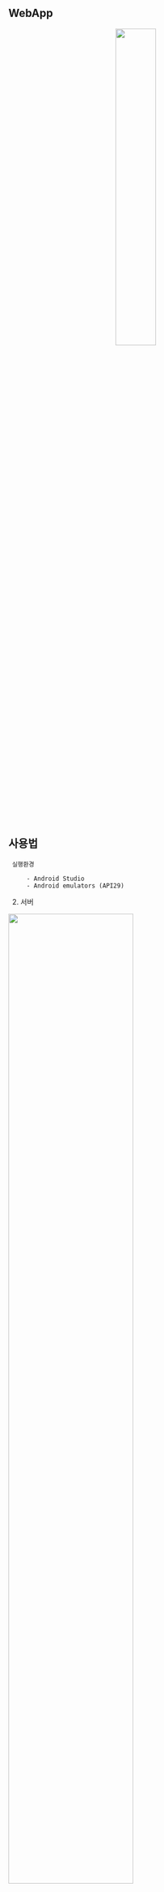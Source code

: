## WebApp

<p align="center">
<img src=https://user-images.githubusercontent.com/39665697/85203854-5351a480-b34b-11ea-8bf5-9519ea8beb52.jpg width="40%"/> 
</p>

## 사용법

```
 실행환경 
  
     - Android Studio 
     - Android emulators (API29)
```
  2. 서버

  <img src=https://user-images.githubusercontent.com/39665697/85204149-66657400-b34d-11ea-842b-6f95cc8f790b.jpg width="70%"/> 


